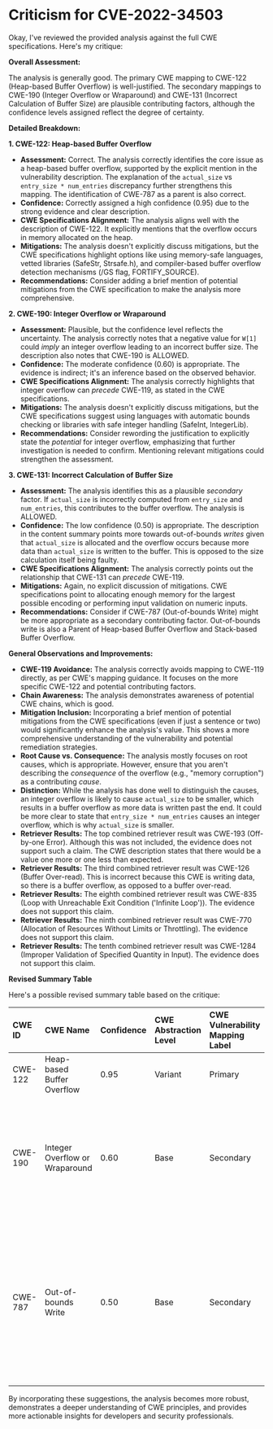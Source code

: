 # Criticism for CVE-2022-34503

Okay, I've reviewed the provided analysis against the full CWE specifications. Here's my critique:

**Overall Assessment:**

The analysis is generally good. The primary CWE mapping to CWE-122 (Heap-based Buffer Overflow) is well-justified. The secondary mappings to CWE-190 (Integer Overflow or Wraparound) and CWE-131 (Incorrect Calculation of Buffer Size) are plausible contributing factors, although the confidence levels assigned reflect the degree of certainty.

**Detailed Breakdown:**

**1. CWE-122: Heap-based Buffer Overflow**

*   **Assessment:** Correct. The analysis correctly identifies the core issue as a heap-based buffer overflow, supported by the explicit mention in the vulnerability description. The explanation of the `actual_size` vs `entry_size * num_entries` discrepancy further strengthens this mapping. The identification of CWE-787 as a parent is also correct.
*   **Confidence:** Correctly assigned a high confidence (0.95) due to the strong evidence and clear description.
*   **CWE Specifications Alignment:** The analysis aligns well with the description of CWE-122.  It explicitly mentions that the overflow occurs in memory allocated on the heap.
*   **Mitigations:** The analysis doesn't explicitly discuss mitigations, but the CWE specifications highlight options like using memory-safe languages, vetted libraries (SafeStr, Strsafe.h), and compiler-based buffer overflow detection mechanisms (/GS flag, FORTIFY_SOURCE).
*   **Recommendations:** Consider adding a brief mention of potential mitigations from the CWE specification to make the analysis more comprehensive.

**2. CWE-190: Integer Overflow or Wraparound**

*   **Assessment:** Plausible, but the confidence level reflects the uncertainty.  The analysis correctly notes that a negative value for `W[1]` could *imply* an integer overflow leading to an incorrect buffer size. The description also notes that CWE-190 is ALLOWED.
*   **Confidence:** The moderate confidence (0.60) is appropriate. The evidence is indirect; it's an inference based on the observed behavior.
*   **CWE Specifications Alignment:** The analysis correctly highlights that integer overflow can *precede* CWE-119, as stated in the CWE specifications.
*   **Mitigations:** The analysis doesn't explicitly discuss mitigations, but the CWE specifications suggest using languages with automatic bounds checking or libraries with safe integer handling (SafeInt, IntegerLib).
*   **Recommendations:**  Consider rewording the justification to explicitly state the *potential* for integer overflow, emphasizing that further investigation is needed to confirm.  Mentioning relevant mitigations could strengthen the assessment.

**3. CWE-131: Incorrect Calculation of Buffer Size**

*   **Assessment:** The analysis identifies this as a plausible *secondary* factor. If `actual_size` is incorrectly computed from `entry_size` and `num_entries`, this contributes to the buffer overflow. The analysis is ALLOWED.
*   **Confidence:** The low confidence (0.50) is appropriate. The description in the content summary points more towards out-of-bounds *writes* given that `actual_size` is allocated and the overflow occurs because more data than `actual_size` is written to the buffer. This is opposed to the size calculation itself being faulty.
*   **CWE Specifications Alignment:** The analysis correctly points out the relationship that CWE-131 can *precede* CWE-119.
*   **Mitigations:** Again, no explicit discussion of mitigations. CWE specifications point to allocating enough memory for the largest possible encoding or performing input validation on numeric inputs.
*   **Recommendations:** Consider if CWE-787 (Out-of-bounds Write) might be more appropriate as a secondary contributing factor. Out-of-bounds write is also a Parent of Heap-based Buffer Overflow and Stack-based Buffer Overflow.

**General Observations and Improvements:**

*   **CWE-119 Avoidance:** The analysis correctly avoids mapping to CWE-119 directly, as per CWE's mapping guidance.  It focuses on the more specific CWE-122 and potential contributing factors.
*   **Chain Awareness:** The analysis demonstrates awareness of potential CWE chains, which is good.
*   **Mitigation Inclusion:** Incorporating a brief mention of potential mitigations from the CWE specifications (even if just a sentence or two) would significantly enhance the analysis's value.  This shows a more comprehensive understanding of the vulnerability and potential remediation strategies.
*   **Root Cause vs. Consequence:** The analysis mostly focuses on root causes, which is appropriate. However, ensure that you aren't describing the *consequence* of the overflow (e.g., "memory corruption") as a contributing *cause*.
*   **Distinction:** While the analysis has done well to distinguish the causes, an integer overflow is likely to cause `actual_size` to be smaller, which results in a buffer overflow as more data is written past the end. It could be more clear to state that `entry_size * num_entries` causes an integer overflow, which is why `actual_size` is smaller.
*   **Retriever Results:** The top combined retriever result was CWE-193 (Off-by-one Error). Although this was not included, the evidence does not support such a claim. The CWE description states that there would be a value one more or one less than expected.
*   **Retriever Results:** The third combined retriever result was CWE-126 (Buffer Over-read). This is incorrect because this CWE is writing data, so there is a buffer overflow, as opposed to a buffer over-read.
*   **Retriever Results:** The eighth combined retriever result was CWE-835 (Loop with Unreachable Exit Condition ('Infinite Loop')). The evidence does not support this claim.
*   **Retriever Results:** The ninth combined retriever result was CWE-770 (Allocation of Resources Without Limits or Throttling). The evidence does not support this claim.
*   **Retriever Results:** The tenth combined retriever result was CWE-1284 (Improper Validation of Specified Quantity in Input). The evidence does not support this claim.

**Revised Summary Table**

Here's a possible revised summary table based on the critique:

| CWE ID  | CWE Name                         | Confidence | CWE Abstraction Level | CWE Vulnerability Mapping Label | CWE-Vulnerability Mapping Notes                                                                                                                                                             |
| :------- | :-------------------------------- | :--------- | :-------------------- | :------------------------------- | :---------------------------------------------------------------------------------------------------------------------------------------------------------------------------------------- |
| CWE-122  | Heap-based Buffer Overflow       | 0.95      | Variant             | Primary                        | Allowed                                                                                                                                                                                   |
| CWE-190  | Integer Overflow or Wraparound   | 0.60      | Base                | Secondary                      | Allowed, *potentially* leading to incorrect `actual_size` calculation. Consider safe integer handling libraries or bounds checking.                                                                                                |
| CWE-787  | Out-of-bounds Write                 | 0.50      | Base                | Secondary                      | Allowed, Directly leads to writing beyond allocated buffer. Consider memory-safe languages or libraries. Replaces CWE-131 for improved accuracy.                                                                                                                        |

By incorporating these suggestions, the analysis becomes more robust, demonstrates a deeper understanding of CWE principles, and provides more actionable insights for developers and security professionals.